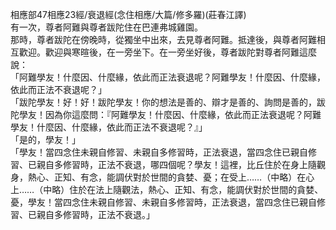 相應部47相應23經/衰退經(念住相應/大篇/修多羅)(莊春江譯)  
有一次，尊者阿難與尊者跋陀住在巴連弗城雞園。  
那時，尊者跋陀在傍晚時，從獨坐中出來，去見尊者阿難。抵達後，與尊者阿難相互歡迎。歡迎與寒暄後，在一旁坐下。在一旁坐好後，尊者跋陀對尊者阿難這麼說：  
「阿難學友！什麼因、什麼緣，依此而正法衰退呢？阿難學友！什麼因、什麼緣，依此而正法不衰退呢？」  
「跋陀學友！好！好！跋陀學友！你的想法是善的、辯才是善的、詢問是善的，跋陀學友！因為你這麼問：『阿難學友！什麼因、什麼緣，依此而正法衰退呢？阿難學友！什麼因、什麼緣，依此而正法不衰退呢？』」  
「是的，學友！」  
「學友！當四念住未親自修習、未親自多修習時，正法衰退，當四念住已親自修習、已親自多修習時，正法不衰退，哪四個呢？學友！這裡，比丘住於在身上隨觀身，熱心、正知、有念，能調伏對於世間的貪婪、憂；在受上……（中略）在心上……（中略）住於在法上隨觀法，熱心、正知、有念，能調伏對於世間的貪婪、憂，學友！當四念住未親自修習、未親自多修習時，正法衰退，當四念住已親自修習、已親自多修習時，正法不衰退。」  
  
  
